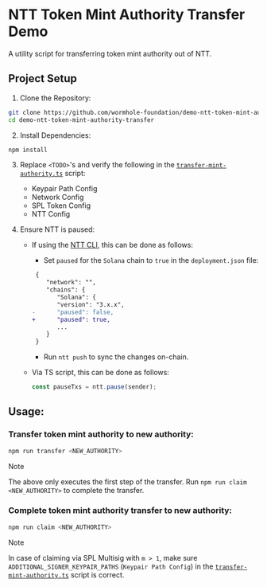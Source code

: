 # NTT Token Mint Authority Transfer Demo

A utility script for transferring token mint authority out of NTT.

## Project Setup

1. Clone the Repository:

```bash
git clone https://github.com/wormhole-foundation/demo-ntt-token-mint-authority-transfer
cd demo-ntt-token-mint-authority-transfer
```

2. Install Dependencies:

```bash
npm install
```

3. Replace `<TODO>`'s and verify the following in the [`transfer-mint-authority.ts`](https://github.com/wormhole-foundation/demo-ntt-token-mint-authority-transfer/blob/main/src/transfer-mint-authority.ts#L32:L56) script:

   - Keypair Path Config
   - Network Config
   - SPL Token Config
   - NTT Config

4. Ensure NTT is paused:

   - If using the [NTT CLI](https://github.com/wormhole-foundation/native-token-transfers/tree/main/cli), this can be done as follows:

     - Set `paused` for the `Solana` chain to `true` in the `deployment.json` file:

     ```diff
      {
         "network": "",
         "chains": {
            "Solana": {
            "version": "3.x.x",
     -      "paused": false,
     +      "paused": true,
            ...
         }
      }
     ```

     - Run `ntt push` to sync the changes on-chain.

   - Via TS script, this can be done as follows:
     ```typescript
     const pauseTxs = ntt.pause(sender);
     ```

## Usage:

### Transfer token mint authority to new authority:

```bash
npm run transfer <NEW_AUTHORITY>
```

> [!NOTE]
> The above only executes the first step of the transfer. Run `npm run claim <NEW_AUTHORITY>` to complete the transfer.

### Complete token mint authority transfer to new authority:

```bash
npm run claim <NEW_AUTHORITY>
```

> [!NOTE]
> In case of claiming via SPL Multisig with `m > 1`, make sure `ADDITIONAL_SIGNER_KEYPAIR_PATHS` (`Keypair Path Config`) in the [`transfer-mint-authority.ts`](https://github.com/wormhole-foundation/demo-ntt-token-mint-authority-transfer/blob/main/src/transfer-mint-authority.ts#L36) script is correct.

